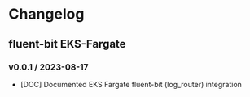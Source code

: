 # Changelog

## fluent-bit EKS-Fargate

### v0.0.1 / 2023-08-17

* [DOC] Documented EKS Fargate fluent-bit (log_router) integration
